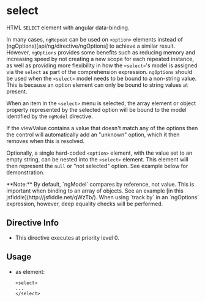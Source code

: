 



# select








HTML `SELECT` element with angular data-binding.

In many cases, `ngRepeat` can be used on `<option>` elements instead of (ngOptions)[api/ng/directive/ngOptions] to achieve a similar result. However, `ngOptions` provides some benefits such as reducing
memory and increasing speed by not creating a new scope for each repeated instance, as well as providing
more flexibility in how the `<select>`'s model is assigned via the `select` **`as`** part of the
comprehension expression. `ngOptions` should be used when the `<select>` model needs to be bound
to a non-string value. This is because an option element can only be bound to string values at
present.

When an item in the `<select>` menu is selected, the array element or object property
represented by the selected option will be bound to the model identified by the `ngModel`
directive.

If the viewValue contains a value that doesn't match any of the options then the control
will automatically add an "unknown" option, which it then removes when this is resolved.

Optionally, a single hard-coded `<option>` element, with the value set to an empty string, can
be nested into the `<select>` element. This element will then represent the `null` or "not selected"
option. See example below for demonstration.

<div class="alert alert-warning">
**Note:** By default, `ngModel` compares by reference, not value. This is important when binding to an
array of objects. See an example [in this jsfiddle](http://jsfiddle.net/qWzTb/). When using `track by`
in an `ngOptions` expression, however, deep equality checks will be performed.
</div>








## Directive Info


* This directive executes at priority level 0.


## Usage




* as element:
    ```
    <select>
    ...
    </select>
    ```








